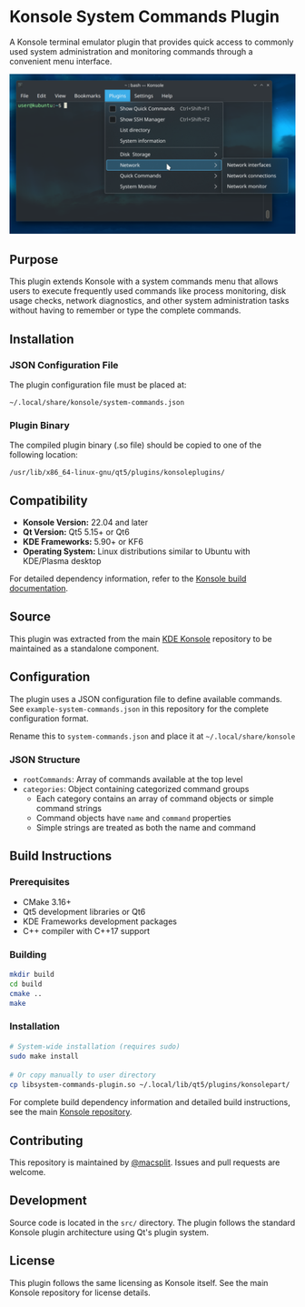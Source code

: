 # Konsole System Commands Plugin

A Konsole terminal emulator plugin that provides quick access to commonly used system administration and monitoring commands through a convenient menu interface.

![System Commands Plugin Screenshot](https://github.com/macsplit/konsole-system-commands-plugin/blob/main/system-commands.png?raw=true)

## Purpose

This plugin extends Konsole with a system commands menu that allows users to execute frequently used commands like process monitoring, disk usage checks, network diagnostics, and other system administration tasks without having to remember or type the complete commands.

## Installation

### JSON Configuration File

The plugin configuration file must be placed at:
```
~/.local/share/konsole/system-commands.json
```

### Plugin Binary

The compiled plugin binary (.so file) should be copied to one of the following location:

```
/usr/lib/x86_64-linux-gnu/qt5/plugins/konsoleplugins/
```

## Compatibility

- **Konsole Version:** 22.04 and later
- **Qt Version:** Qt5 5.15+ or Qt6
- **KDE Frameworks:** 5.90+ or KF6
- **Operating System:** Linux distributions similar to Ubuntu with KDE/Plasma desktop

For detailed dependency information, refer to the [Konsole build documentation](https://invent.kde.org/utilities/konsole/-/blob/master/README.md).

## Source

This plugin was extracted from the main [KDE Konsole](https://invent.kde.org/utilities/konsole) repository to be maintained as a standalone component.

## Configuration

The plugin uses a JSON configuration file to define available commands. See `example-system-commands.json` in this repository for the complete configuration format.

Rename this to `system-commands.json` and place it at `~/.local/share/konsole`

### JSON Structure

- `rootCommands`: Array of commands available at the top level
- `categories`: Object containing categorized command groups
  - Each category contains an array of command objects or simple command strings
  - Command objects have `name` and `command` properties
  - Simple strings are treated as both the name and command

## Build Instructions

### Prerequisites

- CMake 3.16+
- Qt5 development libraries or Qt6
- KDE Frameworks development packages
- C++ compiler with C++17 support

### Building

```bash
mkdir build
cd build
cmake ..
make
```

### Installation

```bash
# System-wide installation (requires sudo)
sudo make install

# Or copy manually to user directory
cp libsystem-commands-plugin.so ~/.local/lib/qt5/plugins/konsolepart/
```

For complete build dependency information and detailed build instructions, see the main [Konsole repository](https://invent.kde.org/utilities/konsole).

## Contributing

This repository is maintained by [@macsplit](https://github.com/macsplit). Issues and pull requests are welcome.

## Development

Source code is located in the `src/` directory. The plugin follows the standard Konsole plugin architecture using Qt's plugin system.

## License

This plugin follows the same licensing as Konsole itself. See the main Konsole repository for license details.
